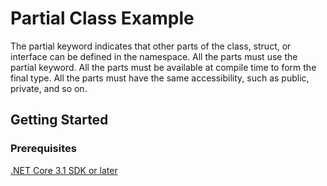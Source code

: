 # Partial Class Example
The partial keyword indicates that other parts of the class, struct, or interface can be defined in the namespace. 
All the parts must use the partial keyword. All the parts must be available at compile time to form the final type. 
All the parts must have the same accessibility, such as public, private, and so on.


## Getting Started

### Prerequisites

[.NET Core 3.1 SDK or later](https://dotnet.microsoft.com/download/dotnet-core/3.1)
